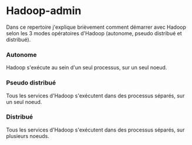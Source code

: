 # Hadoop-admin
Dans ce repertoire j'explique brièvement comment démarrer avec Hadoop selon les 3 modes opératoires d'Hadoop (autonome, pseudo distribué et distribué).

### Autonome
Hadoop s'exécute au sein d'un seul processus, sur un seul noeud.

### Pseudo distribué
Tous les services d'Hadoop s'exécutent dans des processus séparés, sur un seul noeud.

### Distribué
Tous les services d'Hadoop s'exécutent dans des processus séparés, sur plusieurs noeuds.
